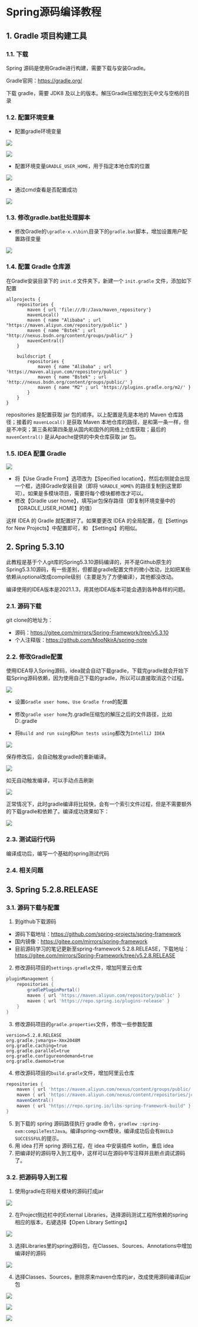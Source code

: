 # Spring源码编译教程

## 1. Gradle 项目构建工具

### 1.1. 下载

Spring 源码是使用Gradle进行构建，需要下载与安装Gradle。

Gradle官网：https://gradle.org/

下载 gradle，需要 JDK8 及以上的版本。解压Gradle压缩包到无中文与空格的目录

### 1.2. 配置环境变量

- 配置gradle环境变量

![](images/20211014232348796_30090.png)

![](images/20211010211146535_1926.png)

- 配置环境变量`GRADLE_USER_HOME`，用于指定本地仓库的位置

![](images/20211010211036911_5048.png)

- 通过cmd查看是否配置成功

![](images/20211014232323625_6637.png)

### 1.3. 修改gradle.bat批处理脚本

- 修改Gradle的`\gradle-x.x\bin\`目录下的`gradle.bat`脚本，增加设置用户配置路径变量

![](images/20211008225605200_31766.png)

### 1.4. 配置 Gradle 仓库源

在Gradle安装目录下的 `init.d` 文件夹下，新建一个 `init.gradle` 文件，添加如下配置

```
allprojects {
    repositories {
        maven { url 'file:///D:/Java/maven_repository'}
        mavenLocal()
        maven { name "Alibaba" ; url "https://maven.aliyun.com/repository/public" }
        maven { name "Bstek" ; url "http://nexus.bsdn.org/content/groups/public/" }
        mavenCentral()
    }

    buildscript {
        repositories {
            maven { name "Alibaba" ; url 'https://maven.aliyun.com/repository/public' }
            maven { name "Bstek" ; url 'http://nexus.bsdn.org/content/groups/public/' }
            maven { name "M2" ; url 'https://plugins.gradle.org/m2/' }
        }
    }
}
```

repositories 是配置获取 jar 包的顺序。以上配置是先是本地的 Maven 仓库路径；接着的 `mavenLocal()` 是获取 Maven 本地仓库的路径，是和第一条一样，但是不冲突；第三条和第四条是从国内和国外的网络上仓库获取；最后的 `mavenCentral()` 是从Apache提供的中央仓库获取 jar 包。

### 1.5. IDEA 配置 Gradle

![](images/20211013220001891_18953.png)

- 将【Use Gradle From】选项改为【Specified location】，然后右侧就会出现一个框，选择Gradle安装目录（即将 `%GRADLE_HOME%` 的路径复制到这里即可）。如果是多模块项目，需要将每个模块都修改才可以。
- 修改【Gradle user home】，填写jar包保存路径（即复制环境变量中的【GRADLE_USER_HOME】的值）

这样 IDEA 的 Gradle 就配置好了。如果要更改 IDEA 的全局配置，在【Settings for New Projects】中配置即可，和 【Settings】的相似。

## 2. Spring 5.3.10

此教程是基于个人git库的Spring5.3.10源码编译的，并不是Github原生的Spring5.3.10源码，有一些差别，但都是gradle配置文件的微小改动，比如把某些依赖从optional改成compile级别（主要是为了方便编译），其他都没改动。

编译使用的IDEA版本是2021.1.3，用其他IDEA版本可能会遇到各种各样的问题。

### 2.1. 源码下载

git clone的地址为：

- 源码：https://gitee.com/mirrors/Spring-Framework/tree/v5.3.10
- 个人注释版：https://github.com/MooNkirA/spring-note

### 2.2. 修改Gradle配置

使用IDEA导入Spring源码，idea就会自动下载gradle，下载完gradle就会开始下载Spring源码依赖，因为使用自己下载的gradle，所以可以直接取消这个过程。

![](images/20211010161333988_21107.png)

- 设置`Gradle user home`、`Use Gradle from`的配置

- 修改`gradle user home`为.gradle压缩包的解压之后的文件路径，比如D:\.gradle
- 将`Build and run suing`和`Run tests using`都改为`IntelliJ IDEA`

![](images/20211010212101721_21370.png)

保存修改后，会自动触发gradle的重新编译。

![](images/20211010163626944_11580.png)

如无自动触发编译，可以手动点击刷新

![](images/20211010163735375_1007.png)

正常情况下，此时gradle编译将比较快，会有一个索引文件过程，但是不需要额外的下载gradle和依赖了。编译成功效果如下：

![](images/20211010172758571_9328.png)

### 2.3. 测试运行代码

编译成功后，编写一个基础的spring测试代码



### 2.4. 相关问题




## 3. Spring 5.2.8.RELEASE

### 3.1. 源码下载与配置

1. 到github下载源码

- 源码下载地址：https://github.com/spring-projects/spring-framework
- 国内镜像：https://gitee.com/mirrors/spring-framework
- 目前源码学习的笔记更新至spring-framework 5.2.8.RELEASE，下载地址：https://gitee.com/mirrors/Spring-Framework/tree/v5.2.8.RELEASE

2. 修改源码项目的`settings.gradle`文件，增加阿里云仓库

```gradle
pluginManagement {
	repositories {
		gradlePluginPortal()
        maven { url 'https://maven.aliyun.com/repository/public' }
		maven { url 'https://repo.spring.io/plugins-release' }
	}
}
```

3. 修改源码项目的`gradle.properties`文件，修改一些参数配置

```properties
version=5.2.8.RELEASE
org.gradle.jvmargs=-Xmx2048M
org.gradle.caching=true
org.gradle.parallel=true
org.gradle.configureondemand=true
org.gradle.daemon=true
```

4. 修改源码项目的`build.gradle`文件，增加阿里云仓库

```gradle
repositories {
    maven { url 'https://maven.aliyun.com/nexus/content/groups/public/' }
    maven { url 'https://maven.aliyun.com/nexus/content/repositories/jcenter'}
	mavenCentral()
    maven { url "https://repo.spring.io/libs-spring-framework-build" }
}
```

5. 到下载的 spring 源码路径执行 gradle 命令，`gradlew :spring-oxm:compileTestJava`。编译spring-oxm模块，编译成功后会有`BUILD SUCCESSFUL`的提示。
6. 用 idea 打开 spring 源码工程，在 idea 中安装插件 kotlin，重启 idea
7. 把编译好的源码导入到工程中，这样可以在源码中写注释并且断点调试源码了。

### 3.2. 把源码导入到工程

1. 使用gradle在将相关模块的源码打成jar

![](images/20201226100102742_32136.png)

2. 在Project侧边栏中的External Libraries，选择源码测试工程所依赖的spring相应的版本，右键选择【Open Library Settings】

![](images/20201226101626229_17268.png)

3. 选择Libraries里的spring源码包，在Classes、Sources、Annotations中增加编译好的源码

![](images/20201226102200321_32128.png)

4. 选择Classes、Sources，删除原来maven仓库的jar，改成使用源码编译后jar包

![](images/20201226102458984_31395.png)

![](images/20201226102637109_31955.png)

![](images/20201226102647171_22314.png)

